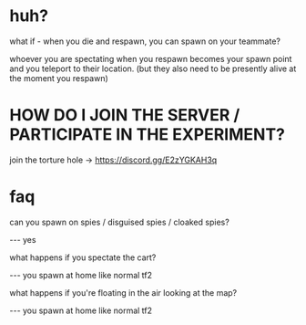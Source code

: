 # huh?

what if - when you die and respawn, you can spawn on your teammate?

whoever you are spectating when you respawn becomes your spawn point and you teleport to their location. (but they also need to be presently alive at the moment you respawn)

# HOW DO I JOIN THE SERVER / PARTICIPATE IN THE EXPERIMENT?
join the torture hole -> https://discord.gg/E2zYGKAH3q

# faq

can you spawn on spies / disguised spies / cloaked spies?

--- yes

what happens if you spectate the cart?

--- you spawn at home like normal tf2

what happens if you're floating in the air looking at the map?

--- you spawn at home like normal tf2
